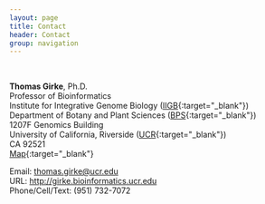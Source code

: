 ```yaml
---
layout: page
title: Contact
header: Contact
group: navigation
---
```

<br/>

**Thomas Girke**, Ph.D. <br/>
Professor of Bioinformatics <br/>
Institute for Integrative Genome Biology ([IIGB](http://genomics.ucr.edu/){:target="_blank"}) <br/>
Department of Botany and Plant Sciences ([BPS](http://plantbiology.ucr.edu/){:target="_blank"}) <br/>
1207F Genomics Building <br/>
University of California, Riverside ([UCR](http://www.ucr.edu/){:target="_blank"}) <br/>
CA 92521 <br/>
[Map](https://www.google.com/maps/place/33%C2%B058'17.9%22N+117%C2%B019'35.1%22W/@33.972364,-117.325996,17z/data=!4m2!3m1!1s0x0:0x0?hl=en-US){:target="_blank"}

Email: thomas.girke@ucr.edu <br/>
URL: http://girke.bioinformatics.ucr.edu <br/>
Phone/Cell/Text: (951) 732-7072

